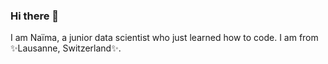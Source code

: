### Hi there 👋

I am Naïma, a junior data scientist who just learned how to code.
I am from ✨Lausanne, Switzerland✨.

